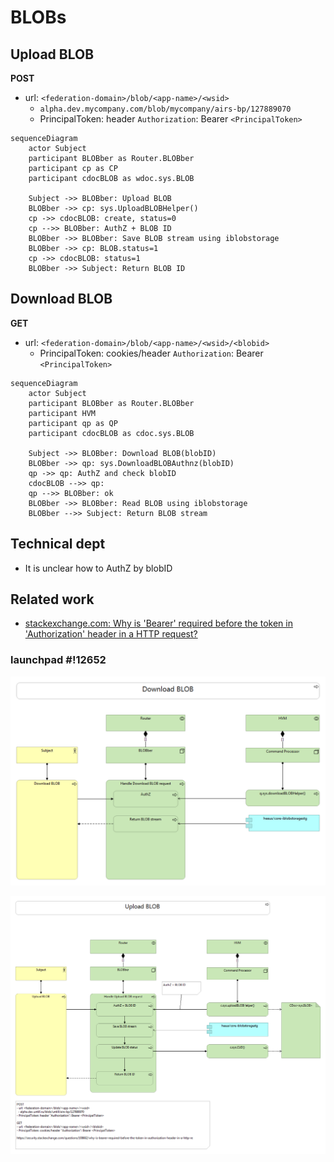 # BLOBs

## Upload BLOB

**POST**
- url: `<federation-domain>/blob/<app-name>/<wsid>`
  - `alpha.dev.mycompany.com/blob/mycompany/airs-bp/127889070`
  - PrincipalToken: header `Authorization`: Bearer `<PrincipalToken>`

```mermaid
sequenceDiagram
    actor Subject
    participant BLOBber as Router.BLOBber
    participant cp as CP
    participant cdocBLOB as wdoc.sys.BLOB

    Subject ->> BLOBber: Upload BLOB
    BLOBber ->> cp: sys.UploadBLOBHelper()
    cp ->> cdocBLOB: create, status=0
    cp -->> BLOBber: AuthZ + BLOB ID
    BLOBber ->> BLOBber: Save BLOB stream using iblobstorage
    BLOBber ->> cp: BLOB.status=1
    cp ->> cdocBLOB: status=1
    BLOBber ->> Subject: Return BLOB ID
```

## Download BLOB

**GET**
- url: `<federation-domain>/blob/<app-name>/<wsid>/<blobid>`
  - PrincipalToken: cookies/header `Authorization`: Bearer `<PrincipalToken>`

```mermaid
sequenceDiagram
    actor Subject
    participant BLOBber as Router.BLOBber
    participant HVM
    participant qp as QP
    participant cdocBLOB as cdoc.sys.BLOB

    Subject ->> BLOBber: Download BLOB(blobID)
    BLOBber ->> qp: sys.DownloadBLOBAuthnz(blobID)
    qp ->> qp: AuthZ and check blobID
    cdocBLOB -->> qp: 
    qp -->> BLOBber: ok
    BLOBber ->> BLOBber: Read BLOB using iblobstorage
    BLOBber -->> Subject: Return BLOB stream

```

## Technical dept

- It is unclear how to AuthZ by blobID

## Related work

- [stackexchange.com: Why is 'Bearer' required before the token in 'Authorization' header in a HTTP request?](https://security.stackexchange.com/questions/108662/why-is-bearer-required-before-the-token-in-authorization-header-in-a-http-re)

### launchpad #!12652

![](../images/download-blob.png)

![](../images/upload-blob.png)